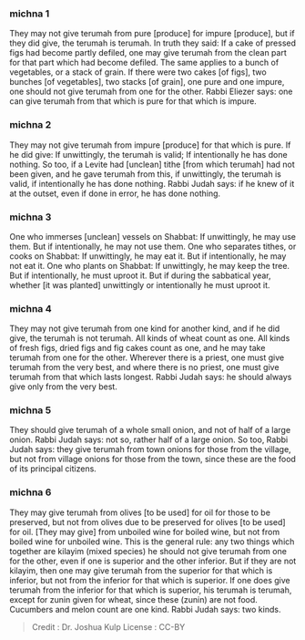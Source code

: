 
### michna 1
They may not give terumah from pure [produce] for impure [produce], but if they did give, the terumah is terumah. In truth they said: If a cake of pressed figs had become partly defiled, one may give terumah from the clean part for that part which had become defiled. The same applies to a bunch of vegetables, or a stack of grain. If there were two cakes [of figs], two bunches [of vegetables], two stacks [of grain], one pure and one impure, one should not give terumah from one for the other. Rabbi Eliezer says: one can give terumah from that which is pure for that which is impure.

### michna 2
They may not give terumah from impure [produce] for that which is pure. If he did give: If unwittingly, the terumah is valid; If intentionally he has done nothing. So too, if a Levite had [unclean] tithe [from which terumah] had not been given, and he gave terumah from this, if unwittingly, the terumah is valid, if intentionally he has done nothing. Rabbi Judah says: if he knew of it at the outset, even if done in error, he has done nothing.

### michna 3
One who immerses [unclean] vessels on Shabbat: If unwittingly, he may use them. But if intentionally, he may not use them. One who separates tithes, or cooks on Shabbat: If unwittingly, he may eat it. But if intentionally, he may not eat it. One who plants on Shabbat: If unwittingly, he may keep the tree. But if intentionally, he must uproot it. But if during the sabbatical year, whether [it was planted] unwittingly or intentionally he must uproot it.

### michna 4
They may not give terumah from one kind for another kind, and if he did give, the terumah is not terumah. All kinds of wheat count as one. All kinds of fresh figs, dried figs and fig cakes count as one, and he may take terumah from one for the other. Wherever there is a priest, one must give terumah from the very best, and where there is no priest, one must give terumah from that which lasts longest. Rabbi Judah says: he should always give only from the very best.

### michna 5
They should give terumah of a whole small onion, and not of half of a large onion. Rabbi Judah says: not so, rather half of a large onion. So too, Rabbi Judah says: they give terumah from town onions for those from the village, but not from village onions for those from the town, since these are the food of its principal citizens.

### michna 6
They may give terumah from olives [to be used] for oil for those to be preserved, but not from olives due to be preserved for olives [to be used] for oil. [They may give] from unboiled wine for boiled wine, but not from boiled wine for unboiled wine. This is the general rule: any two things which together are kilayim (mixed species) he should not give terumah from one for the other, even if one is superior and the other inferior. But if they are not kilayim, then one may give terumah from the superior for that which is inferior, but not from the inferior for that which is superior. If one does give terumah from the inferior for that which is superior, his terumah is terumah, except for zunin given for wheat, since these (zunin) are not food. Cucumbers and melon count are one kind. Rabbi Judah says: two kinds.

>Credit : Dr. Joshua Kulp
>License : CC-BY